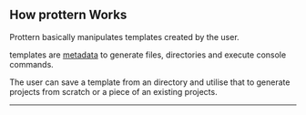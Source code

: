 
## How prottern Works

Prottern basically manipulates templates created by the user.

templates are [metadata](https://en.wikipedia.org/wiki/Metadata) to generate files, directories and execute console commands.

The user can save a template from an directory and utilise that to generate projects from scratch or a piece of an existing 
projects.
***
